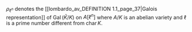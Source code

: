 $\rho_{\ell^n}$ denotes the [[lombardo_av_DEFINITION 1.1_page_37|Galois representation]] of $\operatorname{Gal}(\bar{K}/K)$ on $A[\ell^n]$ where $A/K$ is an abelian variety and $\ell$ is a prime number different from $\operatorname{char} K$.